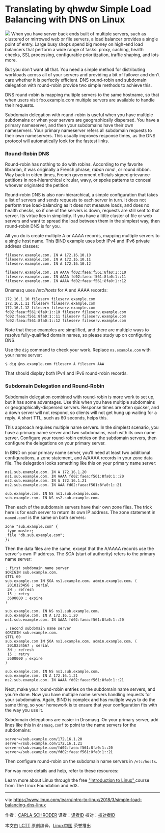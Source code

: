 Translating by qhwdw
Simple Load Balancing with DNS on Linux
======

![](https://www.linux.com/sites/lcom/files/styles/rendered_file/public/american-robin-920.jpg?itok=_B_RRbfj)
When you have server back ends built of multiple servers, such as clustered or mirrowed web or file servers, a load balancer provides a single point of entry. Large busy shops spend big money on high-end load balancers that perform a wide range of tasks: proxy, caching, health checks, SSL processing, configurable prioritization, traffic shaping, and lots more.

But you don't want all that. You need a simple method for distributing workloads across all of your servers and providing a bit of failover and don't care whether it is perfectly efficient. DNS round-robin and subdomain delegation with round-robin provide two simple methods to achieve this.

DNS round-robin is mapping multiple servers to the same hostname, so that when users visit foo.example.com multiple servers are available to handle their requests.

Subdomain delegation with round-robin is useful when you have multiple subdomains or when your servers are geographically dispersed. You have a primary nameserver, and then your subdomains have their own nameservers. Your primary nameserver refers all subdomain requests to their own nameservers. This usually improves response times, as the DNS protocol will automatically look for the fastest links.

### Round-Robin DNS

Round-robin has nothing to do with robins. According to my favorite librarian, it was originally a French phrase, _ruban rond_ , or round ribbon. Way back in olden times, French government officials signed grievance petitions in non-hierarchical circular, wavy, or spoke patterns to conceal whoever originated the petition.

Round-robin DNS is also non-hierarchical, a simple configuration that takes a list of servers and sends requests to each server in turn. It does not perform true load-balancing as it does not measure loads, and does no health checks, so if one of the servers is down, requests are still sent to that server. Its virtue lies in simplicity. If you have a little cluster of file or web servers and want to spread the load between them in the simplest way, then round-robin DNS is for you.

All you do is create multiple A or AAAA records, mapping multiple servers to a single host name. This BIND example uses both IPv4 and IPv6 private address classes:
```
fileserv.example.com. IN A 172.16.10.10
fileserv.example.com. IN A 172.16.10.11
fileserv.example.com. IN A 172.16.10.12

fileserv.example.com. IN AAAA fd02:faea:f561:8fa0:1::10
fileserv.example.com. IN AAAA fd02:faea:f561:8fa0:1::11
fileserv.example.com. IN AAAA fd02:faea:f561:8fa0:1::12

```

Dnsmasq uses _/etc/hosts_ for A and AAAA records:
```
172.16.1.10 fileserv fileserv.example.com
172.16.1.11 fileserv fileserv.example.com
172.16.1.12 fileserv fileserv.example.com
fd02:faea:f561:8fa0:1::10 fileserv fileserv.example.com
fd02:faea:f561:8fa0:1::11 fileserv fileserv.example.com
fd02:faea:f561:8fa0:1::12 fileserv fileserv.example.com

```

Note that these examples are simplified, and there are multiple ways to resolve fully-qualified domain names, so please study up on configuring DNS.

Use the `dig` command to check your work. Replace `ns.example.com` with your name server:
```
$ dig @ns.example.com fileserv A fileserv AAA

```

That should display both IPv4 and IPv6 round-robin records.

### Subdomain Delegation and Round-Robin

Subdomain delegation combined with round-robin is more work to set up, but it has some advantages. Use this when you have multiple subdomains or geographically-dispersed servers. Response times are often quicker, and a down server will not respond, so clients will not get hung up waiting for a reply. A short TTL, such as 60 seconds, helps this.

This approach requires multiple name servers. In the simplest scenario, you have a primary name server and two subdomains, each with its own name server. Configure your round-robin entries on the subdomain servers, then configure the delegations on your primary server.

In BIND on your primary name server, you'll need at least two additional configurations, a zone statement, and A/AAAA records in your zone data file. The delegation looks something like this on your primary name server:
```
ns1.sub.example.com. IN A 172.16.1.20
ns1.sub.example.com. IN AAAA fd02:faea:f561:8fa0:1::20
ns2.sub.example.com. IN A 172.16.1.21
ns2.sub.example.com. IN AAA fd02:faea:f561:8fa0:1::21

sub.example.com. IN NS ns1.sub.example.com.
sub.example.com. IN NS ns2.sub.example.com.

```

Then each of the subdomain servers have their own zone files. The trick here is for each server to return its own IP address. The zone statement in `named.conf` is the same on both servers:
```
zone "sub.example.com" {
 type master;
 file "db.sub.example.com";
};

```

Then the data files are the same, except that the A/AAAA records use the server's own IP address. The SOA (start of authority) refers to the primary name server:
```
; first subdomain name server
$ORIGIN sub.example.com.
$TTL 60
sub.example.com IN SOA ns1.example.com. admin.example.com. (
 2018123456 ; serial
 3H ; refresh
 15 ; retry
 3600000 ; expire
)

sub.example.com. IN NS ns1.sub.example.com.
sub.example.com. IN A 172.16.1.20
ns1.sub.example.com. IN AAAA fd02:faea:f561:8fa0:1::20

; second subdomain name server
$ORIGIN sub.example.com.
$TTL 60
sub.example.com IN SOA ns1.example.com. admin.example.com. (
 2018234567 ; serial
 3H ; refresh
 15 ; retry
 3600000 ; expire
)

sub.example.com. IN NS ns1.sub.example.com.
sub.example.com. IN A 172.16.1.21
ns2.sub.example.com. IN AAAA fd02:faea:f561:8fa0:1::21

```

Next, make your round-robin entries on the subdomain name servers, and you're done. Now you have multiple name servers handling requests for your subdomains. Again, BIND is complex and has multiple ways to do the same thing, so your homework is to ensure that your configuration fits with the way you use it.

Subdomain delegations are easier in Dnsmasq. On your primary server, add lines like this in `dnsmasq.conf` to point to the name servers for the subdomains:
```
server=/sub.example.com/172.16.1.20
server=/sub.example.com/172.16.1.21
server=/sub.example.com/fd02:faea:f561:8fa0:1::20
server=/sub.example.com/fd02:faea:f561:8fa0:1::21

```

Then configure round-robin on the subdomain name servers in `/etc/hosts`.

For way more details and help, refer to these resources:

Learn more about Linux through the free ["Introduction to Linux" ][1]course from The Linux Foundation and edX.

--------------------------------------------------------------------------------

via: https://www.linux.com/learn/intro-to-linux/2018/3/simple-load-balancing-dns-linux

作者：[CARLA SCHRODER][a]
译者：[译者ID](https://github.com/译者ID)
校对：[校对者ID](https://github.com/校对者ID)

本文由 [LCTT](https://github.com/LCTT/TranslateProject) 原创编译，[Linux中国](https://linux.cn/) 荣誉推出

[a]:https://www.linux.com/users/cschroder
[1]:https://training.linuxfoundation.org/linux-courses/system-administration-training/introduction-to-linux
